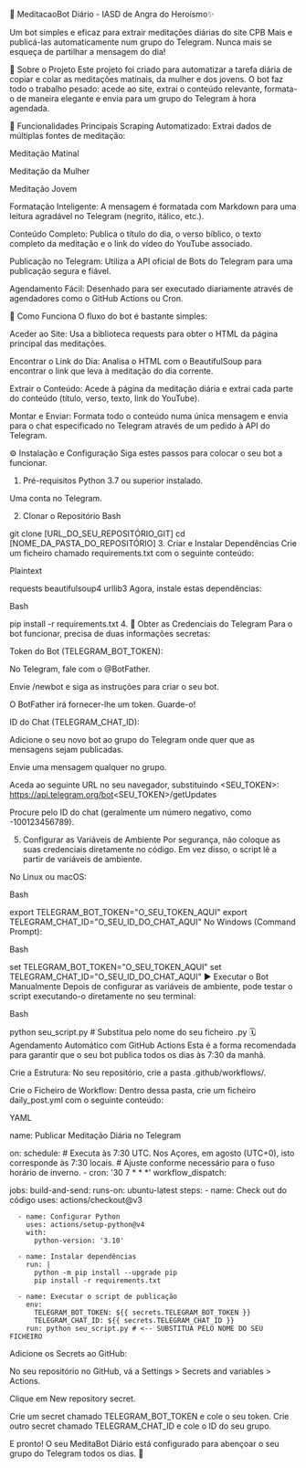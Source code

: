 🙏 MeditacaoBot Diário - IASD de Angra do Heroísmo✨

Um bot simples e eficaz para extrair meditações diárias do site CPB Mais e publicá-las automaticamente num grupo do Telegram. Nunca mais se esqueça de partilhar a mensagem do dia!

🎯 Sobre o Projeto
Este projeto foi criado para automatizar a tarefa diária de copiar e colar as meditações matinais, da mulher e dos jovens. O bot faz todo o trabalho pesado: acede ao site, extrai o conteúdo relevante, formata-o de maneira elegante e envia para um grupo do Telegram à hora agendada.

🚀 Funcionalidades Principais
Scraping Automatizado: Extrai dados de múltiplas fontes de meditação:

Meditação Matinal

Meditação da Mulher

Meditação Jovem

Formatação Inteligente: A mensagem é formatada com Markdown para uma leitura agradável no Telegram (negrito, itálico, etc.).

Conteúdo Completo: Publica o título do dia, o verso bíblico, o texto completo da meditação e o link do vídeo do YouTube associado.

Publicação no Telegram: Utiliza a API oficial de Bots do Telegram para uma publicação segura e fiável.

Agendamento Fácil: Desenhado para ser executado diariamente através de agendadores como o GitHub Actions ou Cron.

🔧 Como Funciona
O fluxo do bot é bastante simples:

Aceder ao Site: Usa a biblioteca requests para obter o HTML da página principal das meditações.

Encontrar o Link do Dia: Analisa o HTML com o BeautifulSoup para encontrar o link que leva à meditação do dia corrente.

Extrair o Conteúdo: Acede à página da meditação diária e extrai cada parte do conteúdo (título, verso, texto, link do YouTube).

Montar e Enviar: Formata todo o conteúdo numa única mensagem e envia para o chat especificado no Telegram através de um pedido à API do Telegram.

⚙️ Instalação e Configuração
Siga estes passos para colocar o seu bot a funcionar.

1. Pré-requisitos
Python 3.7 ou superior instalado.

Uma conta no Telegram.

2. Clonar o Repositório
Bash

git clone [URL_DO_SEU_REPOSITÓRIO_GIT]
cd [NOME_DA_PASTA_DO_REPOSITÓRIO]
3. Criar e Instalar Dependências
Crie um ficheiro chamado requirements.txt com o seguinte conteúdo:

Plaintext

requests
beautifulsoup4
urllib3
Agora, instale estas dependências:

Bash

pip install -r requirements.txt
4. 🔑 Obter as Credenciais do Telegram
Para o bot funcionar, precisa de duas informações secretas:

Token do Bot (TELEGRAM_BOT_TOKEN):

No Telegram, fale com o @BotFather.

Envie /newbot e siga as instruções para criar o seu bot.

O BotFather irá fornecer-lhe um token. Guarde-o!

ID do Chat (TELEGRAM_CHAT_ID):

Adicione o seu novo bot ao grupo do Telegram onde quer que as mensagens sejam publicadas.

Envie uma mensagem qualquer no grupo.

Aceda ao seguinte URL no seu navegador, substituindo <SEU_TOKEN>:
https://api.telegram.org/bot<SEU_TOKEN>/getUpdates

Procure pelo ID do chat (geralmente um número negativo, como -100123456789).

5. Configurar as Variáveis de Ambiente
Por segurança, não coloque as suas credenciais diretamente no código. Em vez disso, o script lê a partir de variáveis de ambiente.

No Linux ou macOS:

Bash

export TELEGRAM_BOT_TOKEN="O_SEU_TOKEN_AQUI"
export TELEGRAM_CHAT_ID="O_SEU_ID_DO_CHAT_AQUI"
No Windows (Command Prompt):

Bash

set TELEGRAM_BOT_TOKEN="O_SEU_TOKEN_AQUI"
set TELEGRAM_CHAT_ID="O_SEU_ID_DO_CHAT_AQUI"
▶️ Executar o Bot Manualmente
Depois de configurar as variáveis de ambiente, pode testar o script executando-o diretamente no seu terminal:

Bash

python seu_script.py # Substitua pelo nome do seu ficheiro .py
🗓️ Agendamento Automático com GitHub Actions
Esta é a forma recomendada para garantir que o seu bot publica todos os dias às 7:30 da manhã.

Crie a Estrutura: No seu repositório, crie a pasta .github/workflows/.

Crie o Ficheiro de Workflow: Dentro dessa pasta, crie um ficheiro daily_post.yml com o seguinte conteúdo:

YAML

name: Publicar Meditação Diária no Telegram

on:
  schedule:
    # Executa às 7:30 UTC. Nos Açores, em agosto (UTC+0), isto corresponde às 7:30 locais.
    # Ajuste conforme necessário para o fuso horário de inverno.
    - cron: '30 7 * * *'
  workflow_dispatch:

jobs:
  build-and-send:
    runs-on: ubuntu-latest
    steps:
      - name: Check out do código
        uses: actions/checkout@v3

      - name: Configurar Python
        uses: actions/setup-python@v4
        with:
          python-version: '3.10'

      - name: Instalar dependências
        run: |
          python -m pip install --upgrade pip
          pip install -r requirements.txt

      - name: Executar o script de publicação
        env:
          TELEGRAM_BOT_TOKEN: ${{ secrets.TELEGRAM_BOT_TOKEN }}
          TELEGRAM_CHAT_ID: ${{ secrets.TELEGRAM_CHAT_ID }}
        run: python seu_script.py # <-- SUBSTITUA PELO NOME DO SEU FICHEIRO

Adicione os Secrets ao GitHub:

No seu repositório no GitHub, vá a Settings > Secrets and variables > Actions.

Clique em New repository secret.

Crie um secret chamado TELEGRAM_BOT_TOKEN e cole o seu token.
Crie outro secret chamado TELEGRAM_CHAT_ID e cole o ID do seu grupo.

E pronto! O seu MeditaBot Diário está configurado para abençoar o seu grupo do Telegram todos os dias. 🎉
